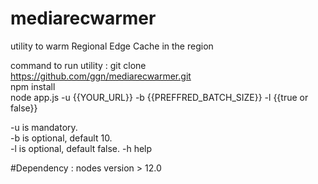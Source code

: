 # mediarecwarmer
utility to warm Regional Edge Cache in the region


command to run utility :
git clone https://github.com/ggn/mediarecwarmer.git   
npm install  
node app.js -u {{YOUR_URL}} -b {{PREFFRED_BATCH_SIZE}} -l {{true or false}}  

-u is mandatory.   
-b is optional, default 10.   
-l is optional, default false. 
-h help

#Dependency : nodes version > 12.0

